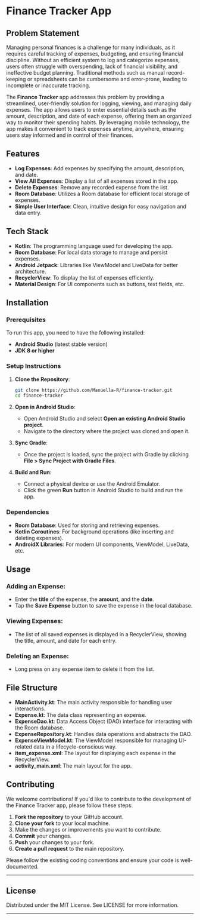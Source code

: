 # Finance Tracker App

## Problem Statement

Managing personal finances is a challenge for many individuals, as it requires careful tracking of expenses, budgeting, and ensuring financial discipline. Without an efficient system to log and categorize expenses, users often struggle with overspending, lack of financial visibility, and ineffective budget planning. Traditional methods such as manual record-keeping or spreadsheets can be cumbersome and error-prone, leading to incomplete or inaccurate tracking.

The **Finance Tracker** app addresses this problem by providing a streamlined, user-friendly solution for logging, viewing, and managing daily expenses. The app allows users to enter essential details such as the amount, description, and date of each expense, offering them an organized way to monitor their spending habits. By leveraging mobile technology, the app makes it convenient to track expenses anytime, anywhere, ensuring users stay informed and in control of their finances.

## Features

- **Log Expenses**: Add expenses by specifying the amount, description, and date.
- **View All Expenses**: Display a list of all expenses stored in the app.
- **Delete Expenses**: Remove any recorded expense from the list.
- **Room Database**: Utilizes a Room database for efficient local storage of expenses.
- **Simple User Interface**: Clean, intuitive design for easy navigation and data entry.

## Tech Stack

- **Kotlin**: The programming language used for developing the app.
- **Room Database**: For local data storage to manage and persist expenses.
- **Android Jetpack**: Libraries like ViewModel and LiveData for better architecture.
- **RecyclerView**: To display the list of expenses efficiently.
- **Material Design**: For UI components such as buttons, text fields, etc.

## Installation

### Prerequisites

To run this app, you need to have the following installed:
- **Android Studio** (latest stable version)
- **JDK 8 or higher**

### Setup Instructions

1. **Clone the Repository**:
   ```bash
   git clone https://github.com/Manuella-R/finance-tracker.git
   cd finance-tracker
   ```

2. **Open in Android Studio**:
   - Open Android Studio and select **Open an existing Android Studio project**.
   - Navigate to the directory where the project was cloned and open it.

3. **Sync Gradle**:
   - Once the project is loaded, sync the project with Gradle by clicking **File > Sync Project with Gradle Files**.

4. **Build and Run**:
   - Connect a physical device or use the Android Emulator.
   - Click the green **Run** button in Android Studio to build and run the app.

### Dependencies

- **Room Database**: Used for storing and retrieving expenses.
- **Kotlin Coroutines**: For background operations (like inserting and deleting expenses).
- **AndroidX Libraries**: For modern UI components, ViewModel, LiveData, etc.

## Usage

### Adding an Expense:
- Enter the **title** of the expense, the **amount**, and the **date**.
- Tap the **Save Expense** button to save the expense in the local database.

### Viewing Expenses:
- The list of all saved expenses is displayed in a RecyclerView, showing the title, amount, and date for each entry.

### Deleting an Expense:
- Long press on any expense item to delete it from the list.

## File Structure

- **MainActivity.kt**: The main activity responsible for handling user interactions.
- **Expense.kt**: The data class representing an expense.
- **ExpenseDao.kt**: Data Access Object (DAO) interface for interacting with the Room database.
- **ExpenseRepository.kt**: Handles data operations and abstracts the DAO.
- **ExpenseViewModel.kt**: The ViewModel responsible for managing UI-related data in a lifecycle-conscious way.
- **item_expense.xml**: The layout for displaying each expense in the RecyclerView.
- **activity_main.xml**: The main layout for the app.


## Contributing

We welcome contributions! If you'd like to contribute to the development of the Finance Tracker app, please follow these steps:

1. **Fork the repository** to your GitHub account.
2. **Clone your fork** to your local machine.
3. Make the changes or improvements you want to contribute.
4. **Commit** your changes.
5. **Push** your changes to your fork.
6. **Create a pull request** to the main repository.

Please follow the existing coding conventions and ensure your code is well-documented.

---

## License

Distributed under the MIT License. See LICENSE for more information.

---
